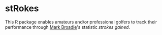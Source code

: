 # stRokes

This R package enables amateurs and/or professional golfers to track their performance through [Mark Broadie](https://twitter.com/markbroadie?lang=en)'s statistic *strokes gained*.

